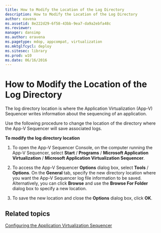 ```yaml
---
title: How to Modify the Location of the Log Directory
description: How to Modify the Location of the Log Directory
author: eavena
ms.assetid: 8e222d29-6f58-43bb-9ea7-da9a2ebfa48c
ms.reviewer: 
manager: dansimp
ms.author: eravena
ms.pagetype: mdop, appcompat, virtualization
ms.mktglfcycl: deploy
ms.sitesec: library
ms.prod: w10
ms.date: 06/16/2016
---
```



# How to Modify the Location of the Log Directory


The log directory location is where the Application Virtualization (App-V) Sequencer writes information about the sequencing of an application.

Use the following procedure to change the location of the directory where the App-V Sequencer will save associated logs.

**To modify the log directory location**

1.  To open the App-V Sequencer Console, on the computer running the App-V Sequencer, select **Start** / **Programs** / **Microsoft Application Virtualization** / **Microsoft Application Virtualization Sequencer**.

2.  To access the App-V Sequencer **Options** dialog box, select **Tools** / **Options**. On the **General** tab, specify the new directory location where you want the App-V Sequencer log file information to be saved. Alternatively, you can click **Browse** and use the **Browse For Folder** dialog box to specify a new location.

3.  To save the new location and close the **Options** dialog box, click **OK**.

## Related topics


[Configuring the Application Virtualization Sequencer](configuring-the-application-virtualization-sequencer.md)

 

 





